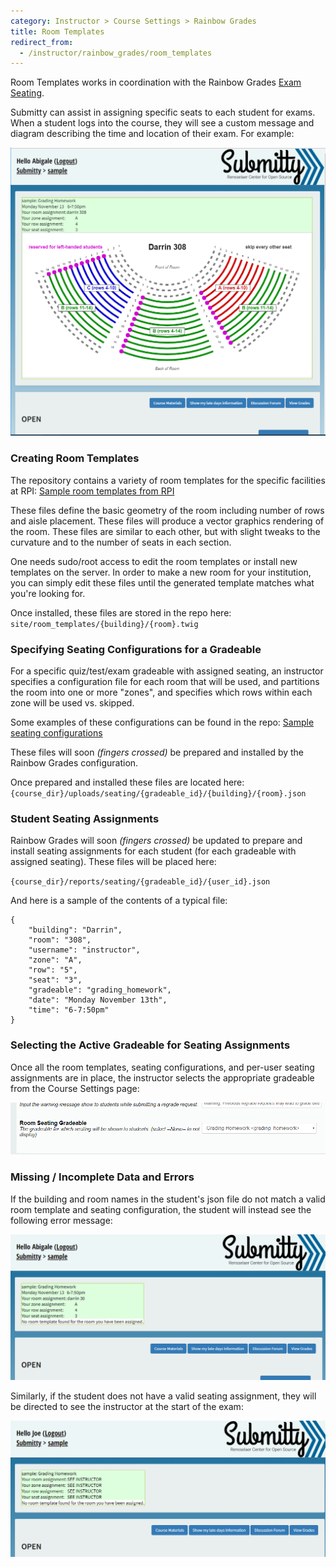 ```yaml
---
category: Instructor > Course Settings > Rainbow Grades
title: Room Templates
redirect_from:
  - /instructor/rainbow_grades/room_templates
---
```



Room Templates works in coordination with the Rainbow Grades
[Exam Seating](/instructor/course_settings/rainbow_grades/exam_customization).


Submitty can assist in assigning specific seats to each student for
exams.  When a student logs into the course, they will see a custom
message and diagram describing the time and location of their
exam.  For example:

![](/images/room_templates_nav_page.png)


### Creating Room Templates

The repository contains a variety of room templates for the specific facilities at RPI:
[Sample room templates from RPI](https://github.com/Submitty/Submitty/tree/master/site/room_templates)

These files define the basic geometry of the room including number of
rows and aisle placement.  These files will produce a vector graphics
rendering of the room.  These files are similar to each other, but
with slight tweaks to the curvature and to the number of seats in each
section.

One needs sudo/root access to edit the room templates or install new
templates on the server.  In order to make a new room for your
institution, you can simply edit these files until the generated
template matches what you're looking for.

Once installed, these files are stored in the repo here:
`site/room_templates/{building}/{room}.twig`




### Specifying Seating Configurations for a Gradeable

For a specific quiz/test/exam gradeable with assigned seating, an
instructor specifies a configuration file for each room that will be
used, and partitions the room into one or more "zones", and specifies
which rows within each zone will be used vs. skipped.  

Some examples of these configurations can be found in the repo:
[Sample seating
configurations](https://github.com/Submitty/Submitty/tree/master/sample_files/seating_configs)

These files will soon _(fingers crossed)_ be prepared and installed
by the Rainbow Grades configuration.

Once prepared and installed these files are located here:
`{course_dir}/uploads/seating/{gradeable_id}/{building}/{room}.json`



### Student Seating Assignments

Rainbow Grades will soon _(fingers crossed)_ be updated to prepare and
install seating assignments for each student (for each gradeable with
assigned seating).  These files will be placed here:

`{course_dir}/reports/seating/{gradeable_id}/{user_id}.json`

And here is a sample of the contents of a typical file:

```
{
    "building": "Darrin",
    "room": "308",
    "username": "instructor",
    "zone": "A",
    "row": "5",
    "seat": "3",
    "gradeable": "grading_homework",
    "date": "Monday November 13th",
    "time": "6-7:50pm"
}

```


### Selecting the Active Gradeable for Seating Assignments

Once all the room templates, seating configurations, and per-user
seating assignments are in place, the instructor selects the
appropriate gradeable from the Course Settings page:

![](/images/room_templates_course_settings.png)



### Missing / Incomplete Data and Errors

If the building and room names in the student's json file do not match
a valid room template and seating configuration, the student will
instead see the following error message:

![](/images/room_templates_nav_page_no_template.png)


Similarly, if the student does not have a valid seating assignment,
they will be directed to see the instructor at the start of the exam:

![](/images/room_templates_nav_page_no_report.png)
